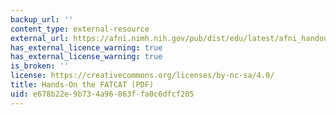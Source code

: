 ```yaml
---
backup_url: ''
content_type: external-resource
external_url: https://afni.nimh.nih.gov/pub/dist/edu/latest/afni_handouts/FATCAT_HO.pdf
has_external_licence_warning: true
has_external_license_warning: true
is_broken: ''
license: https://creativecommons.org/licenses/by-nc-sa/4.0/
title: Hands-On the FATCAT (PDF)
uid: e678b22e-9b73-4a96-863f-fa0c6dfcf205
---
```

